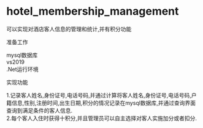 # hotel_membership_management
可以实现对酒店客人信息的管理和统计,并有积分功能


准备工作

mysql数据库  
vs2019  
.Net运行环境

实现功能

1.记录客人姓名,身份证号,电话号码,并通过计算将客人姓名,身份证号,电话号码,户籍信息,性别,注册时间,出生日期,积分的情况记录在mysql数据库,并通过查询界面查询到满足条件的客人信息.   
2.每个客人入住时获得十积分,并且管理员可以自主选择对客人实施加分或者扣分.
